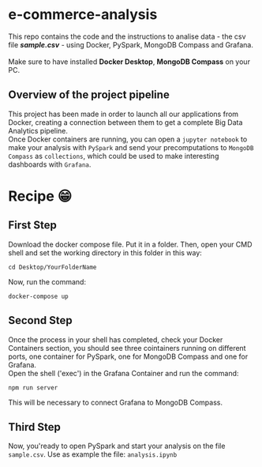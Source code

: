 # e-commerce-analysis
This repo contains the code and the instructions to analise data - the csv file ***sample.csv*** - using Docker, PySpark, MongoDB Compass and Grafana.
\
\
Make sure to have installed **Docker Desktop**, **MongoDB Compass** on your PC.


## Overview of the project pipeline
This project has been made in order to launch all our applications from Docker, creating a connection between them to get a complete Big Data Analytics pipeline.
\
Once Docker containers are running, you can open a `jupyter notebook` to make your analysis with `PySpark` and send your precomputations to `MongoDB Compass` as `collections`, which could be used to make interesting dashboards with `Grafana`.


# Recipe 😁
## First Step
Download the docker compose file. Put it in a folder. Then, open your CMD shell and set the working directory in this folder in this way:

`cd Desktop/YourFolderName`

Now, run the command:

`docker-compose up`


## Second Step
Once the process in your shell has completed, check your Docker Containers section, you should see three cointainers running on different ports, one container for PySpark, one for MongoDB Compass and one for Grafana.
\
Open the shell ('exec') in the Grafana Container and run the command:

`npm run server`

This will be necessary to connect Grafana to MongoDB Compass.


## Third Step
Now, you'ready to open PySpark and start your analysis on the file `sample.csv`. Use as example the file: `analysis.ipynb`
